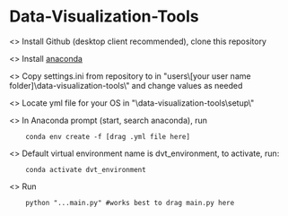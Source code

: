 # Data-Visualization-Tools
<> Install Github (desktop client recommended), clone this repository

<> Install [anaconda](https://docs.anaconda.com/anaconda/install/)

<> Copy settings.ini from repository to in "users\\[your user name folder]\\data-visualization-tools\\" and change values as needed

<> Locate yml file for your OS in "\\data-visualization-tools\\setup\\"

<> In Anaconda prompt (start, search anaconda), run

        conda env create -f [drag .yml file here]

<> Default virtual environment name is dvt_environment, to activate, run:

        conda activate dvt_environment

<> Run

        python "...main.py" #works best to drag main.py here
